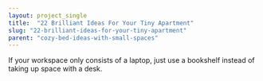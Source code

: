 ```yaml
---
layout: project_single
title:  "22 Brilliant Ideas For Your Tiny Apartment"
slug: "22-brilliant-ideas-for-your-tiny-apartment"
parent: "cozy-bed-ideas-with-small-spaces"
---
```

If your workspace only consists of a laptop, just use a bookshelf instead of taking up space with a desk.
